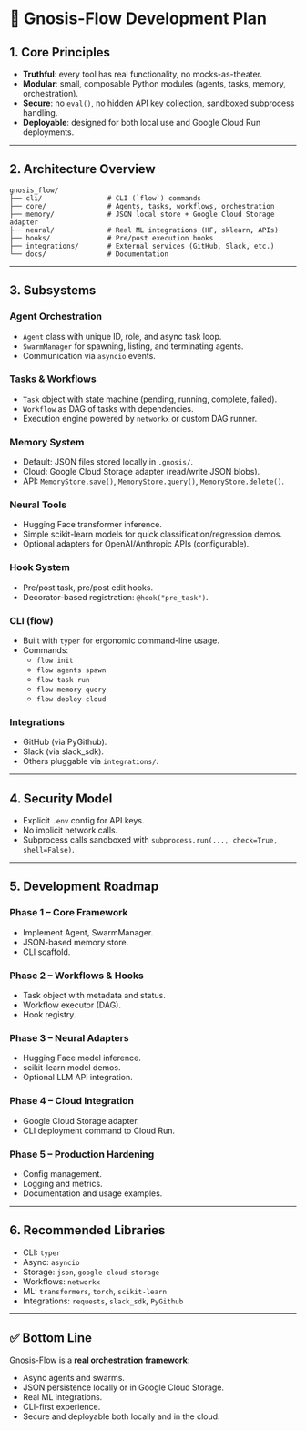 # 🧭 Gnosis-Flow Development Plan

## 1. Core Principles
- **Truthful**: every tool has real functionality, no mocks-as-theater.
- **Modular**: small, composable Python modules (agents, tasks, memory, orchestration).
- **Secure**: no `eval()`, no hidden API key collection, sandboxed subprocess handling.
- **Deployable**: designed for both local use and Google Cloud Run deployments.

---

## 2. Architecture Overview
```
gnosis_flow/
├── cli/                # CLI (`flow`) commands
├── core/               # Agents, tasks, workflows, orchestration
├── memory/             # JSON local store + Google Cloud Storage adapter
├── neural/             # Real ML integrations (HF, sklearn, APIs)
├── hooks/              # Pre/post execution hooks
├── integrations/       # External services (GitHub, Slack, etc.)
└── docs/               # Documentation
```

---

## 3. Subsystems

### Agent Orchestration
- `Agent` class with unique ID, role, and async task loop.
- `SwarmManager` for spawning, listing, and terminating agents.
- Communication via `asyncio` events.

### Tasks & Workflows
- `Task` object with state machine (pending, running, complete, failed).
- `Workflow` as DAG of tasks with dependencies.
- Execution engine powered by `networkx` or custom DAG runner.

### Memory System
- Default: JSON files stored locally in `.gnosis/`.
- Cloud: Google Cloud Storage adapter (read/write JSON blobs).
- API: `MemoryStore.save()`, `MemoryStore.query()`, `MemoryStore.delete()`.

### Neural Tools
- Hugging Face transformer inference.
- Simple scikit-learn models for quick classification/regression demos.
- Optional adapters for OpenAI/Anthropic APIs (configurable).

### Hook System
- Pre/post task, pre/post edit hooks.
- Decorator-based registration: `@hook("pre_task")`.

### CLI (flow)
- Built with `typer` for ergonomic command-line usage.
- Commands:
  - `flow init`
  - `flow agents spawn`
  - `flow task run`
  - `flow memory query`
  - `flow deploy cloud`

### Integrations
- GitHub (via PyGithub).
- Slack (via slack_sdk).
- Others pluggable via `integrations/`.

---

## 4. Security Model
- Explicit `.env` config for API keys.
- No implicit network calls.
- Subprocess calls sandboxed with `subprocess.run(..., check=True, shell=False)`.

---

## 5. Development Roadmap

### Phase 1 – Core Framework
- Implement Agent, SwarmManager.
- JSON-based memory store.
- CLI scaffold.

### Phase 2 – Workflows & Hooks
- Task object with metadata and status.
- Workflow executor (DAG).
- Hook registry.

### Phase 3 – Neural Adapters
- Hugging Face model inference.
- scikit-learn model demos.
- Optional LLM API integration.

### Phase 4 – Cloud Integration
- Google Cloud Storage adapter.
- CLI deployment command to Cloud Run.

### Phase 5 – Production Hardening
- Config management.
- Logging and metrics.
- Documentation and usage examples.

---

## 6. Recommended Libraries
- CLI: `typer`
- Async: `asyncio`
- Storage: `json`, `google-cloud-storage`
- Workflows: `networkx`
- ML: `transformers`, `torch`, `scikit-learn`
- Integrations: `requests`, `slack_sdk`, `PyGithub`

---

## ✅ Bottom Line
Gnosis-Flow is a **real orchestration framework**:  
- Async agents and swarms.  
- JSON persistence locally or in Google Cloud Storage.  
- Real ML integrations.  
- CLI-first experience.  
- Secure and deployable both locally and in the cloud.
